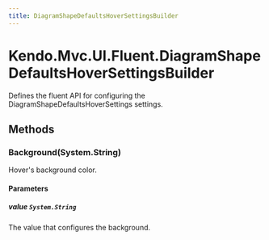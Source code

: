 ```yaml
---
title: DiagramShapeDefaultsHoverSettingsBuilder
---
```


# Kendo.Mvc.UI.Fluent.DiagramShapeDefaultsHoverSettingsBuilder
Defines the fluent API for configuring the DiagramShapeDefaultsHoverSettings settings.




## Methods


### Background(System.String)
Hover's background color.


#### Parameters

##### value `System.String`
The value that configures the background.







